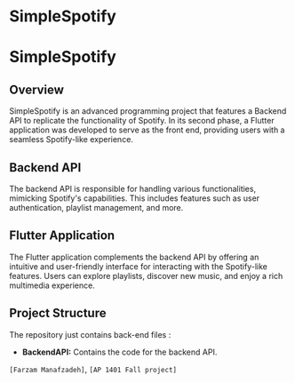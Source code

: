 # SimpleSpotify
# SimpleSpotify

## Overview

SimpleSpotify is an advanced programming project that features a Backend API to replicate the functionality of Spotify. In its second phase, a Flutter application was developed to serve as the front end, providing users with a seamless Spotify-like experience.

## Backend API

The backend API is responsible for handling various functionalities, mimicking Spotify's capabilities. This includes features such as user authentication, playlist management, and more.

## Flutter Application

The Flutter application complements the backend API by offering an intuitive and user-friendly interface for interacting with the Spotify-like features. Users can explore playlists, discover new music, and enjoy a rich multimedia experience.

## Project Structure

The repository just contains back-end files : 

- **BackendAPI:** Contains the code for the backend API.



 `[Farzam Manafzadeh]`, `[AP 1401 Fall project]`
